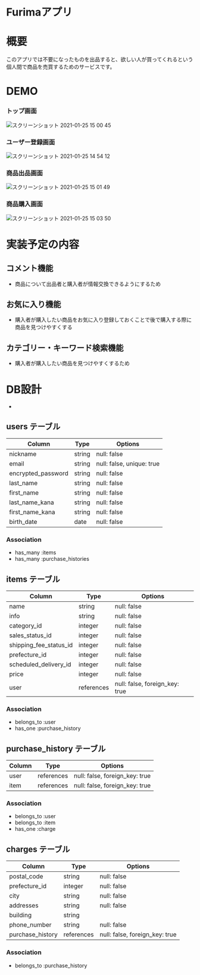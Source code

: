 # Furimaアプリ

# 概要

このアプリでは不要になったものを出品すると、欲しい人が買ってくれるという個人間で商品を売買するためのサービスです。

# DEMO

### トップ画面

![スクリーンショット 2021-01-25 15 00 45](https://user-images.githubusercontent.com/68420090/105667740-38699300-5f1f-11eb-9c1e-8c394e71c712.png)

### ユーザー登録画面

![スクリーンショット 2021-01-25 14 54 12](https://user-images.githubusercontent.com/68420090/105667685-1a9c2e00-5f1f-11eb-92b3-902e1e27d972.png)

### 商品出品画面

![スクリーンショット 2021-01-25 15 01 49](https://user-images.githubusercontent.com/68420090/105667777-491a0900-5f1f-11eb-8c40-9c8ed40df551.png)

### 商品購入画面

![スクリーンショット 2021-01-25 15 03 50](https://user-images.githubusercontent.com/68420090/105667802-57682500-5f1f-11eb-8e46-1c522c305033.png)




# 実装予定の内容



## コメント機能

- 商品について出品者と購入者が情報交換できるようにするため

## お気に入り機能

- 購入者が購入したい商品をお気に入り登録しておくことで後で購入する際に商品を見つけやすくする

## カテゴリー・キーワード検索機能

- 購入者が購入したい商品を見つけやすくするため

# DB設計

-

## users テーブル

| Column             | Type    | Options                   |
| ------------------ | ------- | ------------------------- |
| nickname           | string  | null: false               |
| email              | string  | null: false, unique: true |
| encrypted_password | string  | null: false               |
| last_name          | string  | null: false               |
| first_name         | string  | null: false               |
| last_name_kana     | string  | null: false               |
| first_name_kana    | string  | null: false               |
| birth_date         | date    | null: false               |

### Association

- has_many :items
- has_many :purchase_histories

## items テーブル

| Column                 | Type       | Options                        |
| ---------------------- | ---------- | ------------------------------ |
| name                   | string     | null: false                    |
| info                   | string     | null: false                    |
| category_id            | integer    | null: false                    |
| sales_status_id        | integer    | null: false                    |
| shipping_fee_status_id | integer    | null: false                    |
| prefecture_id          | integer    | null: false                    |
| scheduled_delivery_id  | integer    | null: false                    |
| price                  | integer    | null: false                    |
| user                   | references | null: false, foreign_key: true |

### Association

- belongs_to :user
- has_one :purchase_history

## purchase_history テーブル

| Column  | Type       | Options                        |
| ------- | ---------- | ------------------------------ |
| user    | references | null: false, foreign_key: true |
| item    | references | null: false, foreign_key: true |

### Association

- belongs_to :user
- belongs_to :item
- has_one :charge

## charges テーブル

| Column           | Type       | Options                        |
| ---------------- | ---------- | ------------------------------ |
| postal_code      | string     | null: false                    |
| prefecture_id    | integer    | null: false                    |
| city             | string     | null: false                    |
| addresses        | string     | null: false                    |
| building         | string     |                                |
| phone_number     | string     | null: false                    |
| purchase_history | references | null: false, foreign_key: true |

### Association

- belongs_to :purchase_history